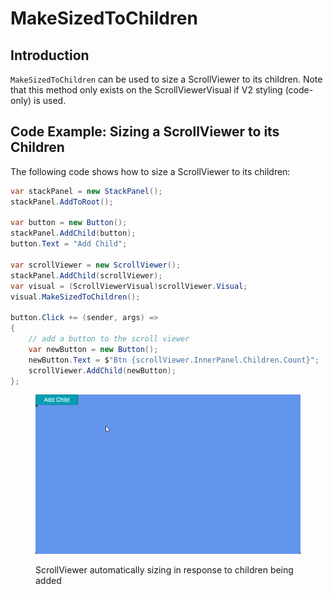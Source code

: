 # MakeSizedToChildren

## Introduction

`MakeSizedToChildren` can be used to size a ScrollViewer to its children. Note that this method only exists on the ScrollViewerVisual if V2 styling (code-only) is used.

## Code Example: Sizing a ScrollViewer to its Children

The following code shows how to size a ScrollViewer to its children:

```csharp
var stackPanel = new StackPanel();
stackPanel.AddToRoot();

var button = new Button();
stackPanel.AddChild(button);
button.Text = "Add Child";

var scrollViewer = new ScrollViewer();
stackPanel.AddChild(scrollViewer);
var visual = (ScrollViewerVisual)scrollViewer.Visual;
visual.MakeSizedToChildren();

button.Click += (sender, args) =>
{
    // add a button to the scroll viewer
    var newButton = new Button();
    newButton.Text = $"Btn {scrollViewer.InnerPanel.Children.Count}";
    scrollViewer.AddChild(newButton);
};
```

<figure><img src="../../../../../.gitbook/assets/11_06 12 46.gif" alt=""><figcaption><p>ScrollViewer automatically sizing in response to children being added</p></figcaption></figure>

